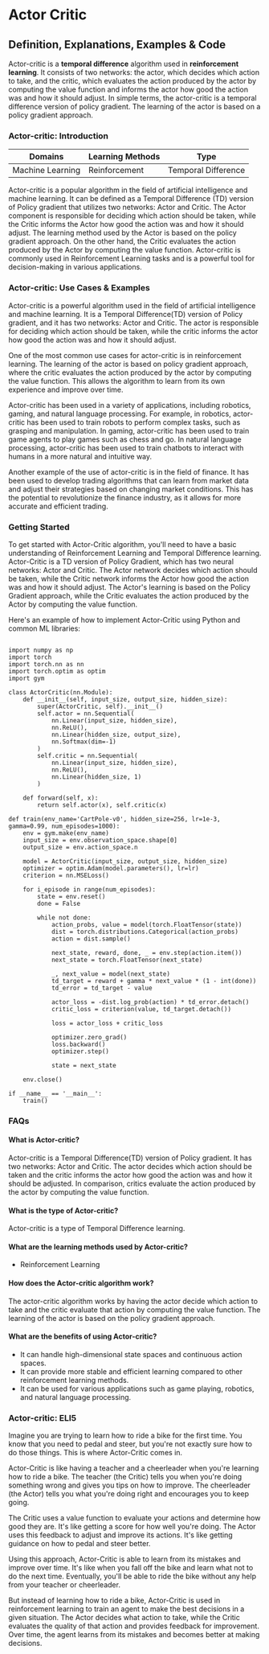 # Actor Critic

## Definition, Explanations, Examples & Code

Actor-critic is a **temporal difference** algorithm used in **reinforcement learning**. It consists of two networks: the actor, which decides which action to take, and the critic, which evaluates the action produced by the actor by computing the value function and informs the actor how good the action was and how it should adjust. In simple terms, the actor-critic is a temporal difference version of policy gradient. The learning of the actor is based on a policy gradient approach.

### Actor-critic: Introduction

| Domains          | Learning Methods | Type                |
| ---------------- | ---------------- | ------------------- |
| Machine Learning | Reinforcement    | Temporal Difference |

Actor-critic is a popular algorithm in the field of artificial intelligence and machine learning. It can be defined as a Temporal Difference (TD) version of Policy gradient that utilizes two networks: Actor and Critic. The Actor component is responsible for deciding which action should be taken, while the Critic informs the Actor how good the action was and how it should adjust. The learning method used by the Actor is based on the policy gradient approach. On the other hand, the Critic evaluates the action produced by the Actor by computing the value function. Actor-critic is commonly used in Reinforcement Learning tasks and is a powerful tool for decision-making in various applications.

### Actor-critic: Use Cases & Examples

Actor-critic is a powerful algorithm used in the field of artificial intelligence and machine learning. It is a Temporal Difference(TD) version of Policy gradient, and it has two networks: Actor and Critic. The actor is responsible for deciding which action should be taken, while the critic informs the actor how good the action was and how it should adjust.

One of the most common use cases for actor-critic is in reinforcement learning. The learning of the actor is based on policy gradient approach, where the critic evaluates the action produced by the actor by computing the value function. This allows the algorithm to learn from its own experience and improve over time.

Actor-critic has been used in a variety of applications, including robotics, gaming, and natural language processing. For example, in robotics, actor-critic has been used to train robots to perform complex tasks, such as grasping and manipulation. In gaming, actor-critic has been used to train game agents to play games such as chess and go. In natural language processing, actor-critic has been used to train chatbots to interact with humans in a more natural and intuitive way.

Another example of the use of actor-critic is in the field of finance. It has been used to develop trading algorithms that can learn from market data and adjust their strategies based on changing market conditions. This has the potential to revolutionize the finance industry, as it allows for more accurate and efficient trading.

### Getting Started

To get started with Actor-Critic algorithm, you'll need to have a basic understanding of Reinforcement Learning and Temporal Difference learning. Actor-Critic is a TD version of Policy Gradient, which has two neural networks: Actor and Critic. The Actor network decides which action should be taken, while the Critic network informs the Actor how good the action was and how it should adjust. The Actor's learning is based on the Policy Gradient approach, while the Critic evaluates the action produced by the Actor by computing the value function.

Here's an example of how to implement Actor-Critic using Python and common ML libraries:

```

import numpy as np
import torch
import torch.nn as nn
import torch.optim as optim
import gym

class ActorCritic(nn.Module):
    def __init__(self, input_size, output_size, hidden_size):
        super(ActorCritic, self).__init__()
        self.actor = nn.Sequential(
            nn.Linear(input_size, hidden_size),
            nn.ReLU(),
            nn.Linear(hidden_size, output_size),
            nn.Softmax(dim=-1)
        )
        self.critic = nn.Sequential(
            nn.Linear(input_size, hidden_size),
            nn.ReLU(),
            nn.Linear(hidden_size, 1)
        )

    def forward(self, x):
        return self.actor(x), self.critic(x)

def train(env_name='CartPole-v0', hidden_size=256, lr=1e-3, gamma=0.99, num_episodes=1000):
    env = gym.make(env_name)
    input_size = env.observation_space.shape[0]
    output_size = env.action_space.n

    model = ActorCritic(input_size, output_size, hidden_size)
    optimizer = optim.Adam(model.parameters(), lr=lr)
    criterion = nn.MSELoss()

    for i_episode in range(num_episodes):
        state = env.reset()
        done = False

        while not done:
            action_probs, value = model(torch.FloatTensor(state))
            dist = torch.distributions.Categorical(action_probs)
            action = dist.sample()

            next_state, reward, done, _ = env.step(action.item())
            next_state = torch.FloatTensor(next_state)

            _, next_value = model(next_state)
            td_target = reward + gamma * next_value * (1 - int(done))
            td_error = td_target - value

            actor_loss = -dist.log_prob(action) * td_error.detach()
            critic_loss = criterion(value, td_target.detach())

            loss = actor_loss + critic_loss

            optimizer.zero_grad()
            loss.backward()
            optimizer.step()

            state = next_state

    env.close()

if __name__ == '__main__':
    train()

```

### FAQs

#### What is Actor-critic?

Actor-critic is a Temporal Difference(TD) version of Policy gradient. It has two networks: Actor and Critic. The actor decides which action should be taken and the critic informs the actor how good the action was and how it should be adjusted. In comparison, critics evaluate the action produced by the actor by computing the value function.

#### What is the type of Actor-critic?

Actor-critic is a type of Temporal Difference learning.

#### What are the learning methods used by Actor-critic?

* Reinforcement Learning

#### How does the Actor-critic algorithm work?

The actor-critic algorithm works by having the actor decide which action to take and the critic evaluate that action by computing the value function. The learning of the actor is based on the policy gradient approach.

#### What are the benefits of using Actor-critic?

* It can handle high-dimensional state spaces and continuous action spaces.
* It can provide more stable and efficient learning compared to other reinforcement learning methods.
* It can be used for various applications such as game playing, robotics, and natural language processing.

### Actor-critic: ELI5

Imagine you are trying to learn how to ride a bike for the first time. You know that you need to pedal and steer, but you're not exactly sure how to do those things. This is where Actor-Critic comes in.

Actor-Critic is like having a teacher and a cheerleader when you're learning how to ride a bike. The teacher (the Critic) tells you when you're doing something wrong and gives you tips on how to improve. The cheerleader (the Actor) tells you what you're doing right and encourages you to keep going.

The Critic uses a value function to evaluate your actions and determine how good they are. It's like getting a score for how well you're doing. The Actor uses this feedback to adjust and improve its actions. It's like getting guidance on how to pedal and steer better.

Using this approach, Actor-Critic is able to learn from its mistakes and improve over time. It's like when you fall off the bike and learn what not to do the next time. Eventually, you'll be able to ride the bike without any help from your teacher or cheerleader.

But instead of learning how to ride a bike, Actor-Critic is used in reinforcement learning to train an agent to make the best decisions in a given situation. The Actor decides what action to take, while the Critic evaluates the quality of that action and provides feedback for improvement. Over time, the agent learns from its mistakes and becomes better at making decisions.

<script>
let elements = document.querySelectorAll('div');
elements.forEach(el => {
  if (el.textContent.includes('Powered By GitBook')) {
    el.parentElement.parentElement.remove();
  }
});
</script>

